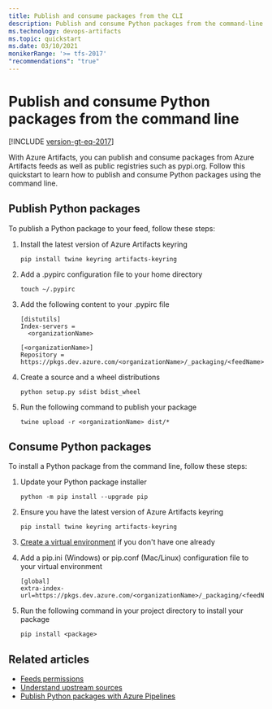 ```yaml
---
title: Publish and consume packages from the CLI
description: Publish and consume Python packages from the command-line interface
ms.technology: devops-artifacts
ms.topic: quickstart
ms.date: 03/10/2021
monikerRange: '>= tfs-2017'
"recommendations": "true"
---
```


# Publish and consume Python packages from the command line

[!INCLUDE [version-gt-eq-2017](../../includes/version-gt-eq-2017.md)]

With Azure Artifacts, you can publish and consume packages from Azure Artifacts feeds as well as public registries such as pypi.org. Follow this quickstart to learn how to publish and consume Python packages using the command line.

## Publish Python packages

To publish a Python package to your feed, follow these steps:

1. Install the latest version of Azure Artifacts keyring

    ```Command
    pip install twine keyring artifacts-keyring
    ```

1. Add a .pypirc configuration file to your home directory

    ```Command
    touch ~/.pypirc
    ```

1. Add the following content to your .pypirc file

    ```Command
    [distutils]
    Index-servers =
      <organizationName>
    
    [<organizationName>]
    Repository = https://pkgs.dev.azure.com/<organizationName>/_packaging/<feedName>/pypi/upload
    ```

1. Create a source and a wheel distributions

   ```Command
   python setup.py sdist bdist_wheel
   ```
   
1. Run the following command to publish your package

   ```
   twine upload -r <organizationName> dist/*
   ```

## Consume Python packages

To install a Python package from the command line, follow these steps:

1. Update your Python package installer

    ```Command
    python -m pip install --upgrade pip
    ```

1. Ensure you have the latest version of Azure Artifacts keyring

    ```Command
    pip install twine keyring artifacts-keyring
    ```

1. [Create a virtual environment](https://docs.python.org/3/library/venv.html) if you don't have one already

1. Add a pip.ini (Windows) or pip.conf (Mac/Linux) configuration file to your virtual environment

    ```Command
    [global]
    extra-index-url=https://pkgs.dev.azure.com/<organizationName>/_packaging/<feedName>/pypi/simple/
    ```

1. Run the following command in your project directory to install your package

   ```
   pip install <package>
   ```

## Related articles

- [Feeds permissions](../feeds/feed-permissions.md)
- [Understand upstream sources](../concepts/upstream-sources.md)
- [Publish Python packages with Azure Pipelines](../../pipelines/artifacts/pypi.md)